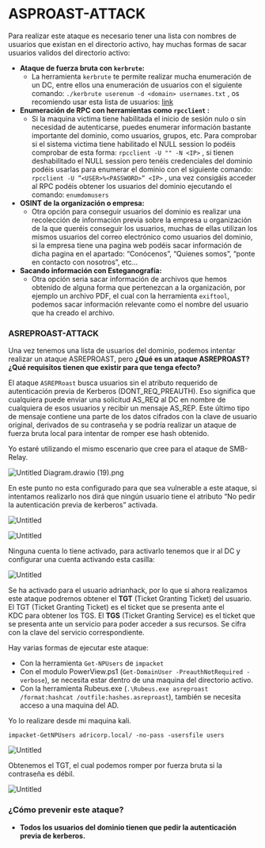 # ASPROAST-ATTACK

Para realizar este ataque es necesario tener una lista con nombres de usuarios que existan en el directorio activo, hay muchas formas de sacar usuarios validos del directorio activo:

- **Ataque de fuerza bruta con `kerbrute`:**
    - La herramienta `kerbrute` te permite realizar mucha enumeración de un DC, entre ellos una enumeración de usuarios con el siguiente comando: `./kerbrute userenum -d <domain> usernames.txt` , os recomiendo usar esta lista de usuarios: [link](https://raw.githubusercontent.com/danielmiessler/SecLists/master/Usernames/xato-net-10-million-usernames.txt)
- **Enumeración de RPC con herramientas como `rpcclient` :**
    - Si la maquina victima tiene habilitada el inicio de sesión nulo o sin necesidad de autenticarse, puedes enumerar información bastante importante del dominio, como usuarios, grupos, etc. Para comprobar si el sistema victima tiene habilitado el NULL session lo podéis comprobar de esta forma: `rpcclient -U "" -N <IP>` , si tienen deshabilitado el NULL session pero tenéis credenciales del dominio podéis usarlas para enumerar el dominio con el siguiente comando: `rpcclient -U ”<USER>%<PASSWORD>” <IP>` , una vez consigáis acceder al RPC podéis obtener los usuarios del dominio ejecutando el comando: `enumdomusers`
- **OSINT de la organización o empresa:**
    - Otra opción para conseguir usuarios del dominio es realizar una recolección de información previa sobre la empresa u organización de la que queréis conseguir los usuarios, muchas de ellas utilizan los mismos usuarios del correo electrónico como usuarios del dominio, si la empresa tiene una pagina web podéis sacar información de dicha pagina en el apartado: “Conócenos”, “Quienes somos”, “ponte en contacto con nosotros”, etc...
- **Sacando información con Esteganografía:**
    - Otra opción seria sacar información de archivos que hemos obtenido de alguna forma que pertenezcan a la organización, por ejemplo un archivo PDF, el cual con la herramienta `exiftool`, podemos sacar información relevante como el nombre del usuario que ha creado el archivo.

### ASREPROAST-ATTACK

Una vez tenemos una lista de usuarios del dominio, podemos intentar realizar un ataque ASREPROAST, pero **¿Qué es un ataque ASREPROAST? ¿Qué requisitos tienen que existir para que tenga efecto?**

El ataque `ASREPRoast` busca usuarios sin el atributo requerido de autenticación previa de Kerberos (DONT_REQ_PREAUTH). Eso significa que cualquiera puede enviar una solicitud AS_REQ al DC en nombre de cualquiera de esos usuarios y recibir un mensaje AS_REP. Este último tipo de mensaje contiene una parte de los datos cifrados con la clave de usuario original, derivados de su contraseña y se podría realizar un ataque de fuerza bruta local para intentar de romper ese hash obtenido.

Yo estaré utilizando el mismo escenario que cree para el ataque de SMB-Relay.

![Untitled Diagram.drawio (19).png](ASPROAST-ATTACK/Untitled_Diagram.drawio_(19).png)

En este punto no esta configurado para que sea vulnerable a este ataque, si intentamos realizarlo nos dirá que ningún usuario tiene el atributo “No pedir la autenticación previa de kerberos” activada.

![Untitled](ASPROAST-ATTACK/Untitled.png)

![Untitled](ASPROAST-ATTACK/Untitled%201.png)

Ninguna cuenta lo tiene activado, para activarlo tenemos que ir al DC y configurar una cuenta activando esta casilla:

![Untitled](ASPROAST-ATTACK/Untitled%202.png)

Se ha activado para el usuario adrianhack, por lo que si ahora realizamos este ataque podremos obtener el **TGT** (Ticket Granting Ticket) del usuario. El TGT (Ticket Granting Ticket) es el ticket
que se presenta ante el KDC para obtener los TGS. El **TGS** (Ticket Granting Service) es el ticket
que se presenta ante un servicio para poder acceder a sus recursos. Se cifra con la clave del servicio correspondiente.

Hay varias formas de ejecutar este ataque:

- Con la herramienta `Get-NPUsers` de `impacket`
- Con el modulo PowerView.ps1 (`Get-DomainUser -PreauthNotRequired -verbose`), se necesita estar dentro de una maquina del directorio activo.
- Con la herramienta Rubeus.exe (`.\Rubeus.exe asreproast /format:hashcat /outfile:hashes.asreproast`), también se necesita acceso a una maquina del AD.

Yo lo realizare desde mi maquina kali.

`impacket-GetNPUsers adricorp.local/ -no-pass -usersfile users`

![Untitled](ASPROAST-ATTACK/Untitled%203.png)

Obtenemos el TGT, el cual podemos romper por fuerza bruta si la contraseña es débil.

![Untitled](ASPROAST-ATTACK/Untitled%204.png)

### ¿Cómo prevenir este ataque?

- **Todos los usuarios del dominio tienen que pedir la autenticación previa de kerberos.**